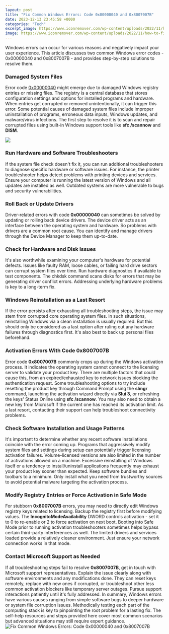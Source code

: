 ```yaml
---
layout: post
title: "Fix Common Windows Errors: Code 0x00000040 and 0x8007007B"
date: 2023-12-13 23:45:58 +0000
categories: "Tech"
excerpt_image: https://www.iconremover.com/wp-content/uploads/2022/11/how-to-fix-the-0x8007007b-error-code-on-windows-10.jpg
image: https://www.iconremover.com/wp-content/uploads/2022/11/how-to-fix-the-0x8007007b-error-code-on-windows-10.jpg
---
```


Windows errors can occur for various reasons and negatively impact your user experience. This article discusses two common Windows error codes - 0x00000040 and 0x8007007B - and provides step-by-step solutions to resolve them.
### Damaged System Files
Error code [0x00000040](https://store.fi.io.vn/collection/chihuahua-dog) might emerge due to damaged Windows registry entries or missing files. The registry is a central database that stores configuration settings and options for installed programs and hardware. When entries get corrupted or removed unintentionally, it can trigger this error. 
Some potential causes of damaged system files include improper uninstallation of programs, erroneous data inputs, Windows updates, and malware/virus infections. The first step to resolve it is to scan and repair corrupted files using built-in Windows support tools like **sfc /scannow** and **DISM**.

![](https://ugetfix.com/wp-content/uploads/articles/askit/0x8007007b-error-code-fix_en.jpg)
### Run Hardware and Software Troubleshooters 
If the system file check doesn't fix it, you can run additional troubleshooters to diagnose specific hardware or software issues. For instance, the printer troubleshooter helps detect problems with printing devices and services. Ensure your computer is running the latest version of Windows and all updates are installed as well. Outdated systems are more vulnerable to bugs and security vulnerabilities.
### Roll Back or Update Drivers
Driver-related errors with code **0x00000040** can sometimes be solved by updating or rolling back device drivers. The device driver acts as an interface between the operating system and hardware. So problems with drivers are a common root cause. You can identify and manage drivers through the Device Manager to keep them up-to-date.
### Check for Hardware and Disk Issues
It's also worthwhile examining your computer's hardware for potential defects. Issues like faulty RAM, loose cables, or failing hard drive sectors can corrupt system files over time. Run hardware diagnostics if available to test components. The chkdsk command scans disks for errors that may be generating driver conflict errors. Addressing underlying hardware problems is key to a long-term fix.
### Windows Reinstallation as a Last Resort
If the error persists after exhausting all troubleshooting steps, the issue may stem from corrupted core operating system files. In such situations, reinstalling Windows via a clean installation is usually required. But this should only be considered as a last option after ruling out any hardware failures through diagnostics first. It's also best to back up personal files beforehand.
### Activation Errors With Code 0x8007007B 
Error code **0x8007007B** commonly crops up during the Windows activation process. It indicates the operating system cannot connect to the licensing server to validate your product key. There are multiple factors that could cause this, from an expired/exhausted key to network issues blocking the authentication request. 
Some troubleshooting options to try include resetting the product key through Command Prompt using the **slmgr** command, launching the activation wizard directly via **Slui 3**, or refreshing the keys' Status Online using **sfc /scannow**. You may also need to obtain a new key from Microsoft if the current one has reached its activation limit. As a last resort, contacting their support can help troubleshoot connectivity problems.
### Check Software Installation and Usage Patterns
It's important to determine whether any recent software installations coincide with the error coming up. Programs that aggressively modify system files and settings during setup can potentially trigger licensing activation failures. Volume-licensed versions are also limited in the number of activations allowed on a machine. 
Excessive reinstalling of Windows itself or a tendency to install/uninstall applications frequently may exhaust your product key sooner than expected. Keep software bundles and toolbars to a minimum. Only install what you need from trustworthy sources to avoid potential malware targeting the activation process.
### Modify Registry Entries or Force Activation in Safe Mode
For stubborn **0x8007007B** errors, you may need to directly edit Windows registry keys related to licensing. Backup the registry first before modifying values. The **IncognitoModeAvailability** DWORD controls activation - set it to 0 to re-enable or 2 to force activation on next boot. 
Booting into Safe Mode prior to running activation troubleshooters sometimes helps bypass certain third-party interferences as well. The limited drivers and services loaded provide a relatively cleaner environment. Just ensure your network connection works in that mode.
### Contact Microsoft Support as Needed
If all troubleshooting steps fail to resolve **0x8007007B**, get in touch with Microsoft support representatives. Explain the issue clearly along with software environments and any modifications done. They can reset keys remotely, replace with new ones if corrupted, or troubleshoot other less common activation blockers like temporary server outages. Pursue support interactions patiently until it's fully addressed.
In summary, Windows errors have various causes ranging from simple software bugs to deeper hardware or system file corruption issues. Methodically testing each part of the computing stack is key to pinpointing the root problem for a lasting fix. The self-help resources and steps provided here cover most common scenarios but advanced situations may still require expert guidance.
![Fix Common Windows Errors: Code 0x00000040 and 0x8007007B](https://www.iconremover.com/wp-content/uploads/2022/11/how-to-fix-the-0x8007007b-error-code-on-windows-10.jpg)